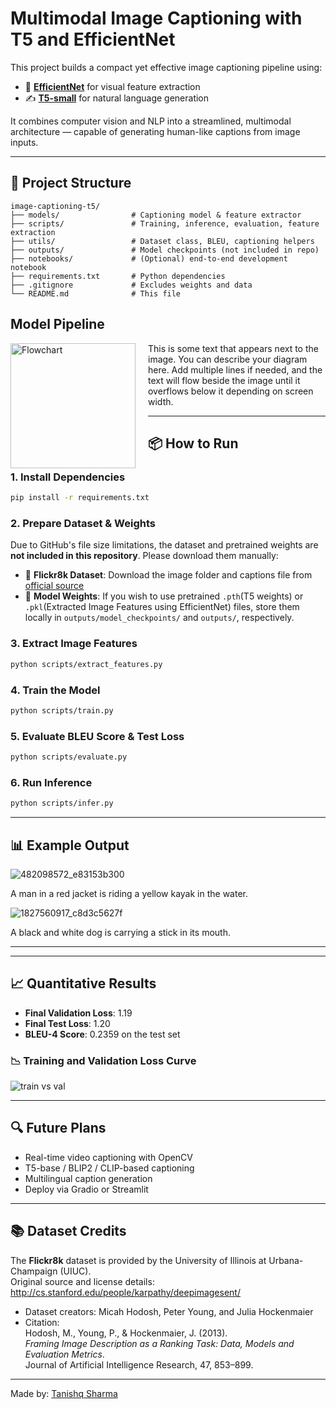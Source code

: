 # Multimodal Image Captioning with T5 and EfficientNet

This project builds a compact yet effective image captioning pipeline using:
- 🧠 [**EfficientNet**](https://arxiv.org/abs/1905.11946) for visual feature extraction
- ✍️ [**T5-small**](https://huggingface.co/docs/transformers/en/model_doc/t5) for natural language generation

It combines computer vision and NLP into a streamlined, multimodal architecture — capable of generating human-like captions from image inputs.

---

## 🚀 Project Structure
```
image-captioning-t5/
├── models/                # Captioning model & feature extractor
├── scripts/               # Training, inference, evaluation, feature extraction
├── utils/                 # Dataset class, BLEU, captioning helpers
├── outputs/               # Model checkpoints (not included in repo)
├── notebooks/             # (Optional) end-to-end development notebook
├── requirements.txt       # Python dependencies
├── .gitignore             # Excludes weights and data
└── README.md              # This file
```
## Model Pipeline

<p align="left">
  <img src="![Resized_Flowchart](https://github.com/user-attachments/assets/dbfcf846-c370-4708-a9e2-293bd18faf2a) " alt="Flowchart" width="200" style="margin-right: 20px; float: left;" />
  <span>
    This is some text that appears next to the image. You can describe your diagram here.
    Add multiple lines if needed, and the text will flow beside the image until it overflows
    below it depending on screen width.
  </span>
</p>


---

## 📦 How to Run
### 1. Install Dependencies
```bash
pip install -r requirements.txt
```

### 2. Prepare Dataset & Weights
Due to GitHub's file size limitations, the dataset and pretrained weights are **not included in this repository**. Please download them manually:

- 📁 **Flickr8k Dataset**: Download the image folder and captions file from [official source](https://github.com/goodwillyoga/Flickr8k_dataset?tab=readme-ov-file)
- 💾 **Model Weights**: If you wish to use pretrained `.pth`(T5 weights) or `.pkl`(Extracted Image Features using EfficientNet) files, store them locally in `outputs/model_checkpoints/` and `outputs/`, respectively.

### 3. Extract Image Features
```bash
python scripts/extract_features.py
```

### 4. Train the Model
```bash
python scripts/train.py
```

### 5. Evaluate BLEU Score & Test Loss
```bash
python scripts/evaluate.py
```

### 6. Run Inference
```bash
python scripts/infer.py
```

---

## 📊 Example Output

![482098572_e83153b300](https://github.com/user-attachments/assets/95c20904-f268-4c1d-aea6-86983d0eece9)

A man in a red jacket is riding a yellow kayak in the water.

![1827560917_c8d3c5627f](https://github.com/user-attachments/assets/ec730a05-09d1-47d8-9fb0-6bc07b5285eb)

A black and white dog is carrying a stick in its mouth.

---

---

## 📈 Quantitative Results
- **Final Validation Loss**: 1.19
- **Final Test Loss**: 1.20
- **BLEU-4 Score**: 0.2359 on the test set

### 📉 Training and Validation Loss Curve

![train vs val](https://github.com/user-attachments/assets/ac9d5c54-dadd-4f85-b48f-974a58552068)

---


## 🔍 Future Plans
- Real-time video captioning with OpenCV
- T5-base / BLIP2 / CLIP-based captioning
- Multilingual caption generation
- Deploy via Gradio or Streamlit

---

## 📚 Dataset Credits

The **Flickr8k** dataset is provided by the University of Illinois at Urbana-Champaign (UIUC).  
Original source and license details: http://cs.stanford.edu/people/karpathy/deepimagesent/

- Dataset creators: Micah Hodosh, Peter Young, and Julia Hockenmaier  
- Citation:  
  Hodosh, M., Young, P., & Hockenmaier, J. (2013).  
  *Framing Image Description as a Ranking Task: Data, Models and Evaluation Metrics*.  
  Journal of Artificial Intelligence Research, 47, 853–899.

---

Made by: [Tanishq Sharma](#)
